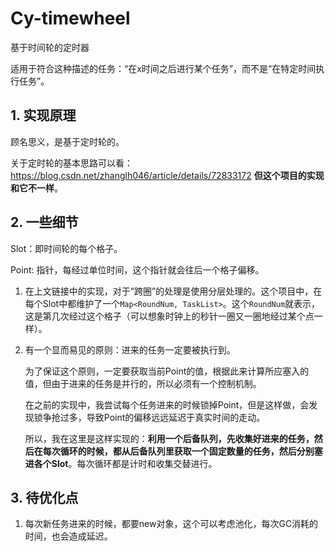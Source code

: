 # Cy-timewheel

基于时间轮的定时器

适用于符合这种描述的任务：“在x时间之后进行某个任务”，而不是“在特定时间执行任务”。

## 1. 实现原理

顾名思义，是基于定时轮的。

关于定时轮的基本思路可以看：https://blog.csdn.net/zhanglh046/article/details/72833172 **但这个项目的实现和它不一样**。

## 2. 一些细节

Slot：即时间轮的每个格子。

Point: 指针，每经过单位时间，这个指针就会往后一个格子偏移。

1. 在上文链接中的实现，对于“跨圈”的处理是使用分层处理的。这个项目中，在每个Slot中都维护了一个```Map<RoundNum, TaskList>```。这个```RoundNum```就表示，这是第几次经过这个格子（可以想象时钟上的秒针一圈又一圈地经过某个点一样）。

2. 有一个显而易见的原则：进来的任务一定要被执行到。

   为了保证这个原则，一定要获取当前Point的值，根据此来计算所应塞入的值，但由于进来的任务是并行的，所以必须有一个控制机制。

   在之前的实现中，我尝试每个任务进来的时候锁掉Point，但是这样做，会发现锁争抢过多，导致Point的偏移远远延迟于真实时间的走动。

   所以，我在这里是这样实现的：**利用一个后备队列，先收集好进来的任务，然后在每次循环的时候，都从后备队列里获取一个固定数量的任务，然后分别塞进各个Slot**。每次循环都是计时和收集交替进行。

## 3. 待优化点

1. 每次新任务进来的时候，都要new对象，这个可以考虑池化，每次GC消耗的时间，也会造成延迟。
